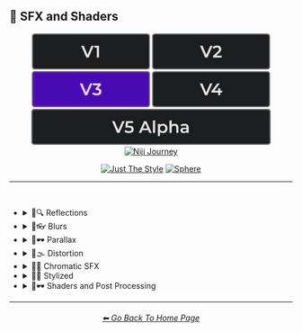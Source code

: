 <h2>🌈 SFX and Shaders</h2>

<div align="center">

[<img src="/Images/Repo_Parts/Buttons/Version_Buttons/button_version_V1_inactive.webp?raw=true" alt="MidJourney V1" height="64" />](/Pages/MJ_V1/Style_Pages/Sphere/SFX_and_Shaders.md)
[<img src="/Images/Repo_Parts/Buttons/Version_Buttons/button_version_V2_inactive.webp?raw=true" alt="MidJourney V2" height="64" />](/Pages/MJ_V2/Style_Pages/Sphere/SFX_and_Shaders.md)
[<img src="/Images/Repo_Parts/Buttons/Version_Buttons/button_version_V3_active.webp?raw=true" alt="MidJourney V3" height="64" />](/Pages/MJ_V3/Style_Pages/Just_The_Style/SFX_and_Shaders.md)
[<img src="/Images/Repo_Parts/Buttons/Version_Buttons/button_version_V4_inactive.webp?raw=true" alt="MidJourney V4" height="64" />](/Pages/MJ_V4/Style_Pages/Just_The_Style/SFX_and_Shaders.md)
<br>
[<img src="/Images/Repo_Parts/Buttons/Version_Buttons/button_version_V5_Alpha_inactive_half.webp?raw=true" alt="MidJourney V5" height="64" />](/Pages/MJ_V5/Style_Pages/Just_The_Style/SFX_and_Shaders.md)
[<img src="/Images/Repo_Parts/Buttons/Version_Buttons/button_version_niji_inactive_half.webp?raw=true" alt="Niji Journey" height="64" />](/Pages/Niji_Journey/Niji_V4/Style_Pages/SFX_and_Shaders.md)

[<img src="/Images/Repo_Parts/Buttons/Image_Type_Buttons/button_just_the_style_active.webp?raw=true" alt="Just The Style" width="140.5" />](/Pages/MJ_V3/Style_Pages/Just_The_Style/SFX_and_Shaders.md)
[<img src="/Images/Repo_Parts/Buttons/Image_Type_Buttons/button_sphere_inactive.webp?raw=true" alt="Sphere" width="140.5" />](/Pages/MJ_V3/Style_Pages/Sphere/SFX_and_Shaders.md)

</div>

<hr>
<br>


- <details><summary>🌈🔍 Reflections</summary><p><div align="center">

	| Ray Tracing Reflections | Lumen Reflections | Screen Space Reflections |
	| :-: | :-: | :-: |
	| <img src="/Images/MJ_V3/MidJourney_Styles/Ray_Tracing_Reflections.webp?raw=true" width="256" /> | <img src="/Images/MJ_V3/MidJourney_Styles/Lumen_Reflections.webp?raw=true" width="256" /> | <img src="/Images/MJ_V3/MidJourney_Styles/Screen_Space_Reflections.webp?raw=true" width="256" /> |
	
	<br>
	
	| Diffraction Grading |
	| :-: |
	| <img src="/Images/MJ_V3/MidJourney_Styles/Diffraction_Grading.webp?raw=true" width="256" /> |

	<br>

	| Reflection in a Puddle | Water Reflection |
	| :-: | :-: |
	| <img src="/Images/MJ_V3/MidJourney_Styles/Wave_10/Reflection_in_a_puddle.webp?raw=true" width="256" /> | <img src="/Images/MJ_V3/MidJourney_Styles/Wave_10/Water_Reflection.webp?raw=true" width="256" /> |

	</div></p></details>



- <details><summary>🌈👓 Blurs</summary><p><div align="center">

	| Blur | Blurred |
	| :-: | :-: |
	| <img src="/Images/MJ_V3/MidJourney_Styles/Wave_13/Blur.webp?raw=true" width="256" /> | <img src="/Images/MJ_V3/MidJourney_Styles/Wave_13/Blurred.webp?raw=true" width="256" /> |

	<br>

	| Blurry | Blur Effect | Tilt Blur |
	| :-: | :-: | :-: |
	| <img src="/Images/MJ_V3/MidJourney_Styles/Blurry.webp?raw=true" width="256" /> | <img src="/Images/MJ_V3/MidJourney_Styles/Blur_Effect.webp?raw=true" width="256" /> | <img src="/Images/MJ_V3/MidJourney_Styles/Tilt_Blur.webp?raw=true" width="256" /> |

	<br>

	| Surface-Blur | Radial-Blur | Gaussian-Blur |
    | :-: | :-: | :-: |
    | <img src="/Images/MJ_V3/MidJourney_Styles/Surface-Blur.webp?raw=true" width="256" /> | <img src="/Images/MJ_V3/MidJourney_Styles/Radial-Blur.webp?raw=true" width="256" /> | <img src="/Images/MJ_V3/MidJourney_Styles/Gaussian-Blur.webp?raw=true" width="256" /> |

    <br>

	| Motion | Motion-Blur | Drifting |
	| :-: | :-: | :-: |
	| <img src="/Images/MJ_V3/MidJourney_Styles/Wave_13/Motion.webp?raw=true" width="256" /> | <img src="/Images/MJ_V3/MidJourney_Styles/Motion-Blur.webp?raw=true" width="256" /> | <img src="/Images/MJ_V3/MidJourney_Styles/Wave_14/Drifting.webp?raw=true" width="256" /> |

    <br>

    | Field-Blur |
    | :-: |
    | <img src="/Images/MJ_V3/MidJourney_Styles/Field-Blur.webp?raw=true" width="256" /> |

	</div></p></details>


- <details><summary>🌈🕶 Parallax</summary><p><div align="center">

	| Parallax |
	| :-: |
	| <img src="/Images/MJ_V3/MidJourney_Styles/Parallax.webp?raw=true" width="256" /> |
	
	<br>
	
	| Anaglyph |
	| :-: |
	| <img src="/Images/MJ_V3/MidJourney_Styles/Anaglyph.webp?raw=true" width="256" /> |
	
	<br>
	
	| Multiscopy | Autostereoscopy | Stereoscopy |
	| :-: | :-: | :-: |
	| <img src="/Images/MJ_V3/MidJourney_Styles/Multiscopy.webp?raw=true" width="256" /> | <img src="/Images/MJ_V3/MidJourney_Styles/Autostereoscopy.webp?raw=true" width="256" /> | <img src="/Images/MJ_V3/MidJourney_Styles/Stereoscopy.webp?raw=true" width="256" /> |
	
	</div></p></details>


- <details><summary>🌈🌫 Distortion</summary><p><div align="center">

	| Distortion | Phase Distortion |
	| :-: | :-: |
	| <img src="/Images/MJ_V3/MidJourney_Styles/Distortion.webp?raw=true" width="256" /> | <img src="/Images/MJ_V3/MidJourney_Styles/Phase_Distortion.webp?raw=true" width="256" /> |

	<br>
	
	| Barrel Distortion | Radial Distortion |
	| :-: | :-: |
	| <img src="/Images/MJ_V3/MidJourney_Styles/Barrel_Distortion.webp?raw=true" width="256" /> | <img src="/Images/MJ_V3/MidJourney_Styles/Radial_Distortion.webp?raw=true" width="256" /> |
	
	<br>
	
	| Amplitude Distortion | Harmonic Distortion | Frequency Response Distortion |
	| :-: | :-: | :-: |
	| <img src="/Images/MJ_V3/MidJourney_Styles/Amplitude_Distortion.webp?raw=true" width="256" /> | <img src="/Images/MJ_V3/MidJourney_Styles/Harmonic_Distortion.webp?raw=true" width="256" /> | <img src="/Images/MJ_V3/MidJourney_Styles/Frequency_Response_Distortion.webp?raw=true" width="256" /> |
	
	<br>
	
	| Group Delay Distortion | Pincushion Distortion | Mustache Distortion |
	| :-: | :-: | :-: |
	| <img src="/Images/MJ_V3/MidJourney_Styles/Group_Delay_Distortion.webp?raw=true" width="256" /> | <img src="/Images/MJ_V3/MidJourney_Styles/Pincushion_Distortion.webp?raw=true" width="256" /> | <img src="/Images/MJ_V3/MidJourney_Styles/Mustache_Distortion.webp?raw=true" width="256" /> |

	<br>

	| Morph | Morphing |
	| :-: | :-: |
	| <img src="/Images/MJ_V3/MidJourney_Styles/Morph.webp?raw=true" width="256" /> | <img src="/Images/MJ_V3/MidJourney_Styles/Morphing.webp?raw=true" width="256" /> |
	
	<br>
	
	| Interlace | Interlaced |
	| :-: | :-: |
	| <img src="/Images/MJ_V3/MidJourney_Styles/Interlace.webp?raw=true" width="256" /> | <img src="/Images/MJ_V3/MidJourney_Styles/Interlaced.webp?raw=true" width="256" /> |

	<br>

	| Lenticular | Continuous Droste | Tornadic |
	| :-: | :-: | :-: |
	| <img src="/Images/MJ_V3/MidJourney_Styles/Lenticular.webp?raw=true" width="256" /> | <img src="/Images/MJ_V3/MidJourney_Styles/Continuous_Droste.webp?raw=true" width="256" /> | <img src="/Images/MJ_V3/MidJourney_Styles/Tornadic.webp?raw=true" width="256" /> |
	
	</div></p></details>


- <details><summary>🌈🎨 Chromatic SFX</summary><p><div align="center">

	| Chromatic Aberration | RGB Displacement | Spherical Aberration |
	| :-: | :-: | :-: |
	| <img src="/Images/MJ_V3/MidJourney_Styles/Chromatic_Aberration.webp?raw=true" width="256" /> | <img src="/Images/MJ_V3/MidJourney_Styles/RGB_Displacement.webp?raw=true" width="256" /> | <img src="/Images/MJ_V3/MidJourney_Styles/Spherical_Aberration.webp?raw=true" width="256" /> |

	<br>

	| Harris Shutter |
	| :-: |
	| <img src="/Images/MJ_V3/MidJourney_Styles/Harris_Shutter.webp?raw=true" width="256" /> |
	
	</div></p></details>


- <details><summary>🌈💫 Stylized</summary><p><div align="center">

	| Color Banding |
	| :-: |
	| <img src="/Images/MJ_V3/MidJourney_Styles/Color_Banding.webp?raw=true" width="256" /> |
	
	<br>
	
	| Scan Lines | Edge Detection |
	| :-: | :-: |
	| <img src="/Images/MJ_V3/MidJourney_Styles/Scan_Lines.webp?raw=true" width="256" /> | <img src="/Images/MJ_V3/MidJourney_Styles/Edge_Detection.webp?raw=true" width="256" /> |

	<br>

	| Posterization | Quantization |
	| :-: | :-: |
	| <img src="/Images/MJ_V3/MidJourney_Styles/Posterization.webp?raw=true" width="256" /> | <img src="/Images/MJ_V3/MidJourney_Styles/Quantization.webp?raw=true" width="256" /> |

	<br>
	
	| Sobel Operator | Convolution Matrix |
	| :-: | :-: |
	| <img src="/Images/MJ_V3/MidJourney_Styles/Sobel_Operator.webp?raw=true" width="256" /> | <img src="/Images/MJ_V3/MidJourney_Styles/Convolution_Matrix.webp?raw=true" width="256" /> |

	<br>

	| Moire Patterns | Twisted Rays |
	| :-: | :-: |
	| <img src="/Images/MJ_V3/MidJourney_Styles/Moire_Patterns.webp?raw=true" width="256" /> | <img src="/Images/MJ_V3/MidJourney_Styles/Twisted_Rays.webp?raw=true" width="256" /> |

	<br>

	| Quantum-Wavetracing | Sabattier Effect |
	| :-: | :-: |
	| <img src="/Images/MJ_V3/MidJourney_Styles/Quantum-Wavetracing.webp?raw=true" width="256" /> | <img src="/Images/MJ_V3/MidJourney_Styles/Sabattier_Effect.webp?raw=true" width="256" /> |
	
	<br>

	| Textured |
	| :-: |
	| <img src="/Images/MJ_V3/MidJourney_Styles/Textured.webp?raw=true" width="256" /> |

	<br>

	| Glowing Edges |
	| :-: |
	| <img src="/Images/MJ_V3/MidJourney_Styles/Glowing_Edges.webp?raw=true" width="256" /> |

	<br>
	
	| Tessellated | Emboss | Starburst |
	| :-: | :-: | :-: |
	| <img src="/Images/MJ_V3/MidJourney_Styles/Tessellated.webp?raw=true" width="256" /> | <img src="/Images/MJ_V3/MidJourney_Styles/Emboss.webp?raw=true" width="256" /> | <img src="/Images/MJ_V3/MidJourney_Styles/Starburst.webp?raw=true" width="256" /> |

	<br>

	| Cropped | Sharpened |
	| :-: | :-: |
	| <img src="/Images/MJ_V3/MidJourney_Styles/Cropped.webp?raw=true" width="256" /> | <img src="/Images/MJ_V3/MidJourney_Styles/Sharpened.webp?raw=true" width="256" /> |

	<br>
	
	| Dilate | Erode |
	| :-: | :-: |
	| <img src="/Images/MJ_V3/MidJourney_Styles/Dilate.webp?raw=true" width="256" /> | <img src="/Images/MJ_V3/MidJourney_Styles/Erode.webp?raw=true" width="256" /> |

	<br>
	
	| Smudged | Mordancage |
	| :-: | :-: |
	| <img src="/Images/MJ_V3/MidJourney_Styles/Smudged.webp?raw=true" width="256" /> | <img src="/Images/MJ_V3/MidJourney_Styles/Mordancage.webp?raw=true" width="256" /> |

	<br>
	
	| Recursion | Repetition |
	| :-: | :-: |
	| <img src="/Images/MJ_V3/MidJourney_Styles/Recursion.webp?raw=true" width="256" /> | <img src="/Images/MJ_V3/MidJourney_Styles/Repetition.webp?raw=true" width="256" /> |
	
	<br>
	
	| Tracers |
	| :-: |
	| <img src="/Images/MJ_V3/MidJourney_Styles/Tracers.webp?raw=true" width="256" /> |

	<br>

	| Volume | Oscillation |
	| :-: | :-: |
	| <img src="/Images/MJ_V3/MidJourney_Styles/Wave_14/Volume.webp?raw=true" width="256" /> | <img src="/Images/MJ_V3/MidJourney_Styles/Wave_14/Oscillation.webp?raw=true" width="256" /> |

	</div></p></details>


- <details><summary>🌈🕶 Shaders and Post Processing</summary><p><div align="center">

	| Ray Traced | Ray Tracing Ambient Occlusion | RTX |
	| :-: | :-: | :-: |
	| <img src="/Images/MJ_V3/MidJourney_Styles/Ray_Traced.webp?raw=true" width="256" /> | <img src="/Images/MJ_V3/MidJourney_Styles/Ray_Tracing_Ambient_Occlusion.webp?raw=true" width="256" /> | <img src="/Images/MJ_V3/MidJourney_Styles/RTX.webp?raw=true" width="256" /> |
	
	<br>

	| Shaders | OpenGL-Shaders | GLSL-Shaders |
	| :-: | :-: | :-: |
	| <img src="/Images/MJ_V3/MidJourney_Styles/Shaders.webp?raw=true" width="256" /> | <img src="/Images/MJ_V3/MidJourney_Styles/OpenGL-Shaders.webp?raw=true" width="256" /> | <img src="/Images/MJ_V3/MidJourney_Styles/GLSL-Shaders.webp?raw=true" width="256" /> |
	
	<br>

	| Anti-Aliasing | FXAA | TXAA |
	| :-: | :-: | :-: |
	| <img src="/Images/MJ_V3/MidJourney_Styles/Anti-Aliasing.webp?raw=true" width="256" /> | <img src="/Images/MJ_V3/MidJourney_Styles/FXAA.webp?raw=true" width="256" /> | <img src="/Images/MJ_V3/MidJourney_Styles/TXAA.webp?raw=true" width="256" /> |
	
	<br>
	
	| Sharpen | Spot-Healing | Digitally Enhanced |
	| :-: | :-: | :-: |
	| <img src="/Images/MJ_V3/MidJourney_Styles/Sharpen.webp?raw=true" width="256" /> | <img src="/Images/MJ_V3/MidJourney_Styles/Spot-Healing.webp?raw=true" width="256" /> | <img src="/Images/MJ_V3/MidJourney_Styles/Digitally_Enhanced.webp?raw=true" width="256" /> |

	<br>

	| Post Processing | Post-Processing | Post-Production |
	| :-: | :-: | :-: |
	| <img src="/Images/MJ_V3/MidJourney_Styles/Post_Processing.webp?raw=true" width="256" /> | <img src="/Images/MJ_V3/MidJourney_Styles/Wave_13/Post-Processing.webp?raw=true" width="256" /> | <img src="/Images/MJ_V3/MidJourney_Styles/Post-Production.webp?raw=true" width="256" /> |

	<br>
	
	| Haze | Volumetric Haze |
	| :-: | :-: |
	| <img src="/Images/MJ_V3/MidJourney_Styles/Haze.webp?raw=true" width="256" /> | <img src="/Images/MJ_V3/MidJourney_Styles/Volumetric_Haze.webp?raw=true" width="256" /> |

	<br>

	| Tone Mapping |
	| :-: |
	| <img src="/Images/MJ_V3/MidJourney_Styles/Tone_Mapping.webp?raw=true" width="256" /> |
	
	<br>
	
	| VFX | SFX | CGI |
	| :-: | :-: | :-: |
	| <img src="/Images/MJ_V3/MidJourney_Styles/VFX.webp?raw=true" width="256" /> | <img src="/Images/MJ_V3/MidJourney_Styles/SFX.webp?raw=true" width="256" /> | <img src="/Images/MJ_V3/MidJourney_Styles/CGI.webp?raw=true" width="256" /> |

	<br>
	
	| SSAO | De-Noise |
	| :-: | :-: |
	| <img src="/Images/MJ_V3/MidJourney_Styles/SSAO.webp?raw=true" width="256" /> | <img src="/Images/MJ_V3/MidJourney_Styles/De-Noise.webp?raw=true" width="256" /> |


	<br>
	
	| Flat Shading | Gouraud Shading | Phong Shading |
	| :-: | :-: | :-: |
	| <img src="/Images/MJ_V3/MidJourney_Styles/Flat_Shading.webp?raw=true" width="256" /> | <img src="/Images/MJ_V3/MidJourney_Styles/Gouraud_Shading.webp?raw=true" width="256" /> | <img src="/Images/MJ_V3/MidJourney_Styles/Phong_Shading.webp?raw=true" width="256" /> |
	
	<br>
	
	| Cel Shading | Gooch Shading |
	| :-: | :-: |
	| <img src="/Images/MJ_V3/MidJourney_Styles/Cel_Shading.webp?raw=true" width="256" /> | <img src="/Images/MJ_V3/MidJourney_Styles/Gooch_Shading.webp?raw=true" width="256" /> |

	</div></p></details>


<hr><!--------------->
<div align="center">
<h6><a href="/README.md">⬅ Go Back To Home Page</a></h6>
</div>